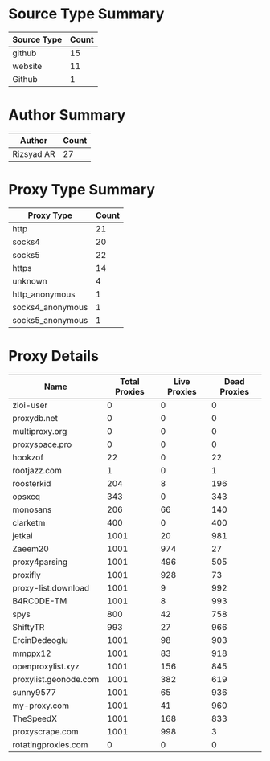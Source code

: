 # Source Type Summary

| Source Type | Count |
|-------------|-------|
| github | 15 |
| website | 11 |
| Github | 1 |


# Author Summary

| Author | Count |
|--------|-------|
| Rizsyad AR | 27 |


# Proxy Type Summary

| Proxy Type | Count |
|------------|-------|
| http | 21 |
| socks4 | 20 |
| socks5 | 22 |
| https | 14 |
| unknown | 4 |
| http_anonymous | 1 |
| socks4_anonymous | 1 |
| socks5_anonymous | 1 |


# Proxy Details

| Name | Total Proxies | Live Proxies | Dead Proxies |
|------|---------------|--------------|---------------|
| zloi-user | 0 | 0 | 0 |
| proxydb.net | 0 | 0 | 0 |
| multiproxy.org | 0 | 0 | 0 |
| proxyspace.pro | 0 | 0 | 0 |
| hookzof | 22 | 0 | 22 |
| rootjazz.com | 1 | 0 | 1 |
| roosterkid | 204 | 8 | 196 |
| opsxcq | 343 | 0 | 343 |
| monosans | 206 | 66 | 140 |
| clarketm | 400 | 0 | 400 |
| jetkai | 1001 | 20 | 981 |
| Zaeem20 | 1001 | 974 | 27 |
| proxy4parsing | 1001 | 496 | 505 |
| proxifly | 1001 | 928 | 73 |
| proxy-list.download | 1001 | 9 | 992 |
| B4RC0DE-TM | 1001 | 8 | 993 |
| spys | 800 | 42 | 758 |
| ShiftyTR | 993 | 27 | 966 |
| ErcinDedeoglu | 1001 | 98 | 903 |
| mmppx12 | 1001 | 83 | 918 |
| openproxylist.xyz | 1001 | 156 | 845 |
| proxylist.geonode.com | 1001 | 382 | 619 |
| sunny9577 | 1001 | 65 | 936 |
| my-proxy.com | 1001 | 41 | 960 |
| TheSpeedX | 1001 | 168 | 833 |
| proxyscrape.com | 1001 | 998 | 3 |
| rotatingproxies.com | 0 | 0 | 0 |

